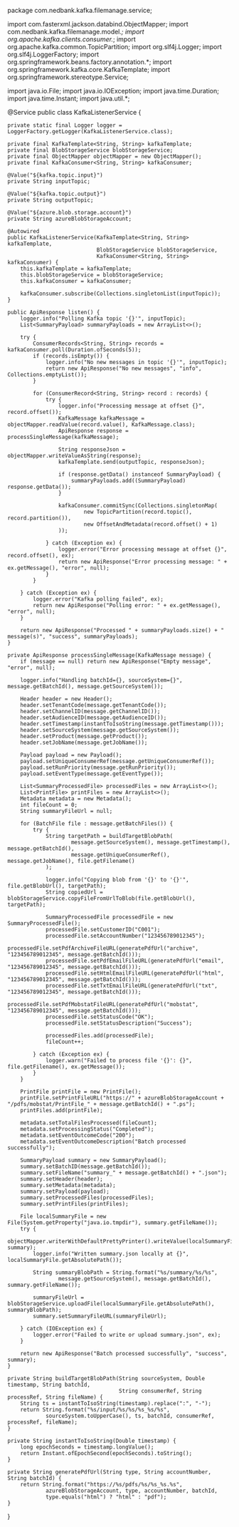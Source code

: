 package com.nedbank.kafka.filemanage.service;

import com.fasterxml.jackson.databind.ObjectMapper;
import com.nedbank.kafka.filemanage.model.*;
import org.apache.kafka.clients.consumer.*;
import org.apache.kafka.common.TopicPartition;
import org.slf4j.Logger;
import org.slf4j.LoggerFactory;
import org.springframework.beans.factory.annotation.*;
import org.springframework.kafka.core.KafkaTemplate;
import org.springframework.stereotype.Service;

import java.io.File;
import java.io.IOException;
import java.time.Duration;
import java.time.Instant;
import java.util.*;

@Service
public class KafkaListenerService {

    private static final Logger logger = LoggerFactory.getLogger(KafkaListenerService.class);

    private final KafkaTemplate<String, String> kafkaTemplate;
    private final BlobStorageService blobStorageService;
    private final ObjectMapper objectMapper = new ObjectMapper();
    private final KafkaConsumer<String, String> kafkaConsumer;

    @Value("${kafka.topic.input}")
    private String inputTopic;

    @Value("${kafka.topic.output}")
    private String outputTopic;

    @Value("${azure.blob.storage.account}")
    private String azureBlobStorageAccount;

    @Autowired
    public KafkaListenerService(KafkaTemplate<String, String> kafkaTemplate,
                                BlobStorageService blobStorageService,
                                KafkaConsumer<String, String> kafkaConsumer) {
        this.kafkaTemplate = kafkaTemplate;
        this.blobStorageService = blobStorageService;
        this.kafkaConsumer = kafkaConsumer;

        kafkaConsumer.subscribe(Collections.singletonList(inputTopic));
    }

    public ApiResponse listen() {
        logger.info("Polling Kafka topic '{}'", inputTopic);
        List<SummaryPayload> summaryPayloads = new ArrayList<>();

        try {
            ConsumerRecords<String, String> records = kafkaConsumer.poll(Duration.ofSeconds(5));
            if (records.isEmpty()) {
                logger.info("No new messages in topic '{}'", inputTopic);
                return new ApiResponse("No new messages", "info", Collections.emptyList());
            }

            for (ConsumerRecord<String, String> record : records) {
                try {
                    logger.info("Processing message at offset {}", record.offset());
                    KafkaMessage kafkaMessage = objectMapper.readValue(record.value(), KafkaMessage.class);
                    ApiResponse response = processSingleMessage(kafkaMessage);

                    String responseJson = objectMapper.writeValueAsString(response);
                    kafkaTemplate.send(outputTopic, responseJson);

                    if (response.getData() instanceof SummaryPayload) {
                        summaryPayloads.add((SummaryPayload) response.getData());
                    }

                    kafkaConsumer.commitSync(Collections.singletonMap(
                            new TopicPartition(record.topic(), record.partition()),
                            new OffsetAndMetadata(record.offset() + 1)
                    ));

                } catch (Exception ex) {
                    logger.error("Error processing message at offset {}", record.offset(), ex);
                    return new ApiResponse("Error processing message: " + ex.getMessage(), "error", null);
                }
            }

        } catch (Exception ex) {
            logger.error("Kafka polling failed", ex);
            return new ApiResponse("Polling error: " + ex.getMessage(), "error", null);
        }

        return new ApiResponse("Processed " + summaryPayloads.size() + " message(s)", "success", summaryPayloads);
    }

    private ApiResponse processSingleMessage(KafkaMessage message) {
        if (message == null) return new ApiResponse("Empty message", "error", null);

        logger.info("Handling batchId={}, sourceSystem={}", message.getBatchId(), message.getSourceSystem());

        Header header = new Header();
        header.setTenantCode(message.getTenantCode());
        header.setChannelID(message.getChannelID());
        header.setAudienceID(message.getAudienceID());
        header.setTimestamp(instantToIsoString(message.getTimestamp()));
        header.setSourceSystem(message.getSourceSystem());
        header.setProduct(message.getProduct());
        header.setJobName(message.getJobName());

        Payload payload = new Payload();
        payload.setUniqueConsumerRef(message.getUniqueConsumerRef());
        payload.setRunPriority(message.getRunPriority());
        payload.setEventType(message.getEventType());

        List<SummaryProcessedFile> processedFiles = new ArrayList<>();
        List<PrintFile> printFiles = new ArrayList<>();
        Metadata metadata = new Metadata();
        int fileCount = 0;
        String summaryFileUrl = null;

        for (BatchFile file : message.getBatchFiles()) {
            try {
                String targetPath = buildTargetBlobPath(
                        message.getSourceSystem(), message.getTimestamp(), message.getBatchId(),
                        message.getUniqueConsumerRef(), message.getJobName(), file.getFilename()
                );

                logger.info("Copying blob from '{}' to '{}'", file.getBlobUrl(), targetPath);
                String copiedUrl = blobStorageService.copyFileFromUrlToBlob(file.getBlobUrl(), targetPath);

                SummaryProcessedFile processedFile = new SummaryProcessedFile();
                processedFile.setCustomerID("C001");
                processedFile.setAccountNumber("123456789012345");
                processedFile.setPdfArchiveFileURL(generatePdfUrl("archive", "123456789012345", message.getBatchId()));
                processedFile.setPdfEmailFileURL(generatePdfUrl("email", "123456789012345", message.getBatchId()));
                processedFile.setHtmlEmailFileURL(generatePdfUrl("html", "123456789012345", message.getBatchId()));
                processedFile.setTxtEmailFileURL(generatePdfUrl("txt", "123456789012345", message.getBatchId()));
                processedFile.setPdfMobstatFileURL(generatePdfUrl("mobstat", "123456789012345", message.getBatchId()));
                processedFile.setStatusCode("OK");
                processedFile.setStatusDescription("Success");

                processedFiles.add(processedFile);
                fileCount++;

            } catch (Exception ex) {
                logger.warn("Failed to process file '{}': {}", file.getFilename(), ex.getMessage());
            }
        }

        PrintFile printFile = new PrintFile();
        printFile.setPrintFileURL("https://" + azureBlobStorageAccount + "/pdfs/mobstat/PrintFile_" + message.getBatchId() + ".ps");
        printFiles.add(printFile);

        metadata.setTotalFilesProcessed(fileCount);
        metadata.setProcessingStatus("Completed");
        metadata.setEventOutcomeCode("200");
        metadata.setEventOutcomeDescription("Batch processed successfully");

        SummaryPayload summary = new SummaryPayload();
        summary.setBatchID(message.getBatchId());
        summary.setFileName("summary_" + message.getBatchId() + ".json");
        summary.setHeader(header);
        summary.setMetadata(metadata);
        summary.setPayload(payload);
        summary.setProcessedFiles(processedFiles);
        summary.setPrintFiles(printFiles);

        File localSummaryFile = new File(System.getProperty("java.io.tmpdir"), summary.getFileName());
        try {
            objectMapper.writerWithDefaultPrettyPrinter().writeValue(localSummaryFile, summary);
            logger.info("Written summary.json locally at {}", localSummaryFile.getAbsolutePath());

            String summaryBlobPath = String.format("%s/summary/%s/%s",
                    message.getSourceSystem(), message.getBatchId(), summary.getFileName());

            summaryFileUrl = blobStorageService.uploadFile(localSummaryFile.getAbsolutePath(), summaryBlobPath);
            summary.setSummaryFileURL(summaryFileUrl);

        } catch (IOException ex) {
            logger.error("Failed to write or upload summary.json", ex);
        }

        return new ApiResponse("Batch processed successfully", "success", summary);
    }

    private String buildTargetBlobPath(String sourceSystem, Double timestamp, String batchId,
                                       String consumerRef, String processRef, String fileName) {
        String ts = instantToIsoString(timestamp).replace(":", "-");
        return String.format("%s/input/%s/%s/%s_%s/%s",
                sourceSystem.toUpperCase(), ts, batchId, consumerRef, processRef, fileName);
    }

    private String instantToIsoString(Double timestamp) {
        long epochSeconds = timestamp.longValue();
        return Instant.ofEpochSecond(epochSeconds).toString();
    }

    private String generatePdfUrl(String type, String accountNumber, String batchId) {
        return String.format("https://%s/pdfs/%s/%s_%s.%s",
                azureBlobStorageAccount, type, accountNumber, batchId,
                type.equals("html") ? "html" : "pdf");
    }
}
